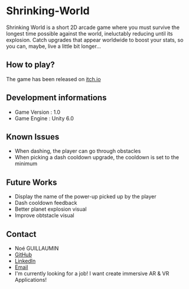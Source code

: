 # Shrinking-World
Shrinking World is a short 2D arcade game where you must survive the longest time possible against the world, ineluctably reducing until its explosion. Catch upgrades that appear worldwide to boost your stats, so you can, maybe, live a little bit longer...

## How to play?
The game has been released on [itch.io](https://noeguillaumin.itch.io/shrinking-world)

## Development informations
- Game Version : 1.0
- Game Engine : Unity 6.0

## Known Issues
- When dashing, the player can go through obstacles
- When picking a dash cooldown upgrade, the cooldown is set to the minimum

## Future Works
- Display the name of the power-up picked up by the player
- Dash cooldown feedback
- Better planet explosion visual
- Improve obtstacle visual

## Contact
- Noé GUILLAUMIN
- [GitHub](https://github.com/Antoinoe/)
- [LinkedIn](https://www.linkedin.com/in/noe-guillaumin/)
- [Email](noeguillaumin@gmail.com)
- I'm currently looking for a job! I want create immersive AR & VR Applications!

